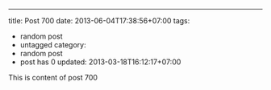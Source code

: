 ---
title: Post 700
date: 2013-06-04T17:38:56+07:00
tags:
  - random post
  - untagged
category:
  - random post
  - post has 0
updated: 2013-03-18T16:12:17+07:00

This is content of post 700